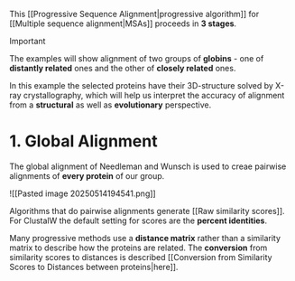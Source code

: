 This [[Progressive Sequence Alignment|progressive algorithm]] for [[Multiple sequence alignment|MSAs]] proceeds in **3 stages**. 

> [!important]
> The examples will show alignment of two groups of **globins** - one of **distantly related** ones and the other of **closely related** ones.
>
> In this example the selected proteins have their 3D-structure solved by X-ray crystallography, which will help us interpret the accuracy of alignment from a **structural** as well as **evolutionary** perspective.

# 1. Global Alignment

The global alignment of Needleman and Wunsch is used to creae pairwise alignments of **every protein** of our group.

![[Pasted image 20250514194541.png]]

Algorithms that do pairwise alignments generate [[Raw similarity scores]]. For ClustalW the default setting for scores are the **percent identities**.

Many progressive methods use a **distance matrix** rather than a similarity matrix to describe how the proteins are related. The **conversion** from similarity scores to distances is described [[Conversion from Similarity Scores to Distances between proteins|here]].

